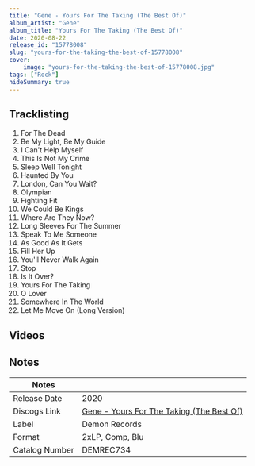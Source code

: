 ```yaml
---
title: "Gene - Yours For The Taking (The Best Of)"
album_artist: "Gene"
album_title: "Yours For The Taking (The Best Of)"
date: 2020-08-22
release_id: "15778008"
slug: "yours-for-the-taking-the-best-of-15778008"
cover:
    image: "yours-for-the-taking-the-best-of-15778008.jpg"
tags: ["Rock"]
hideSummary: true
---
```


## Tracklisting
1. For The Dead
2. Be My Light, Be My Guide
3. I Can't Help Myself
4. This Is Not My Crime
5. Sleep Well Tonight
6. Haunted By You
7. London, Can You Wait?
8. Olympian
9. Fighting Fit
10. We Could Be Kings
11. Where Are They Now?
12. Long Sleeves For The Summer
13. Speak To Me Someone
14. As Good As It Gets
15. Fill Her Up
16. You'll Never Walk Again
17. Stop
18. Is It Over?
19. Yours For The Taking
20. O Lover
21. Somewhere In The World
22. Let Me Move On (Long Version)

## Videos


## Notes

| Notes          |             |
| ---------------| ----------- |
| Release Date   | 2020 |
| Discogs Link   | [Gene - Yours For The Taking (The Best Of)](https://www.discogs.com/release/15778008) |
| Label          | Demon Records |
| Format         | 2xLP, Comp, Blu |
| Catalog Number | DEMREC734 |

